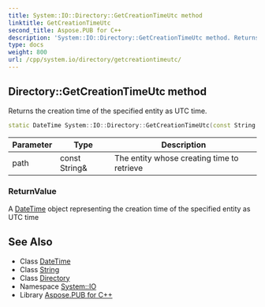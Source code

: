 ```yaml
---
title: System::IO::Directory::GetCreationTimeUtc method
linktitle: GetCreationTimeUtc
second_title: Aspose.PUB for C++
description: 'System::IO::Directory::GetCreationTimeUtc method. Returns the creation time of the specified entity as UTC time in C++.'
type: docs
weight: 800
url: /cpp/system.io/directory/getcreationtimeutc/
---
```

## Directory::GetCreationTimeUtc method


Returns the creation time of the specified entity as UTC time.

```cpp
static DateTime System::IO::Directory::GetCreationTimeUtc(const String &path)
```


| Parameter | Type | Description |
| --- | --- | --- |
| path | const String\& | The entity whose creating time to retrieve |

### ReturnValue

A [DateTime](../../../system/datetime/) object representing the creation time of the specified entity as UTC time

## See Also

* Class [DateTime](../../../system/datetime/)
* Class [String](../../../system/string/)
* Class [Directory](../)
* Namespace [System::IO](../../)
* Library [Aspose.PUB for C++](../../../)
